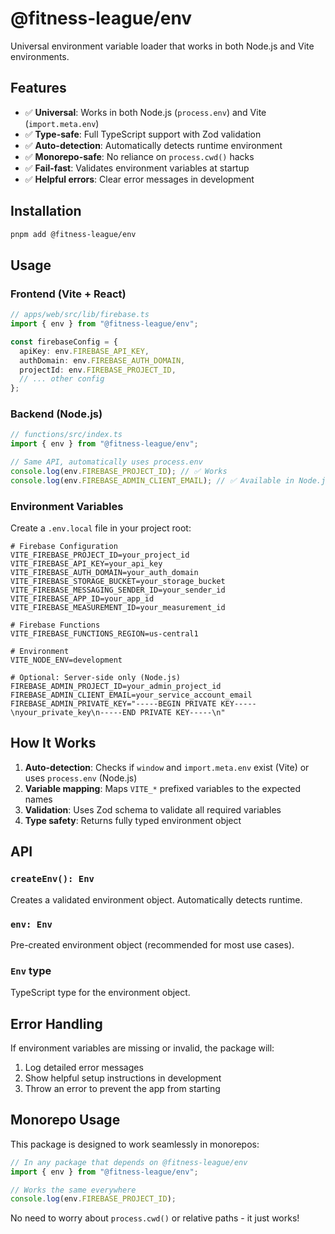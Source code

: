 # @fitness-league/env

Universal environment variable loader that works in both Node.js and Vite environments.

## Features

- ✅ **Universal**: Works in both Node.js (`process.env`) and Vite (`import.meta.env`)
- ✅ **Type-safe**: Full TypeScript support with Zod validation
- ✅ **Auto-detection**: Automatically detects runtime environment
- ✅ **Monorepo-safe**: No reliance on `process.cwd()` hacks
- ✅ **Fail-fast**: Validates environment variables at startup
- ✅ **Helpful errors**: Clear error messages in development

## Installation

```bash
pnpm add @fitness-league/env
```

## Usage

### Frontend (Vite + React)

```typescript
// apps/web/src/lib/firebase.ts
import { env } from "@fitness-league/env";

const firebaseConfig = {
  apiKey: env.FIREBASE_API_KEY,
  authDomain: env.FIREBASE_AUTH_DOMAIN,
  projectId: env.FIREBASE_PROJECT_ID,
  // ... other config
};
```

### Backend (Node.js)

```typescript
// functions/src/index.ts
import { env } from "@fitness-league/env";

// Same API, automatically uses process.env
console.log(env.FIREBASE_PROJECT_ID); // ✅ Works
console.log(env.FIREBASE_ADMIN_CLIENT_EMAIL); // ✅ Available in Node.js
```

### Environment Variables

Create a `.env.local` file in your project root:

```env
# Firebase Configuration
VITE_FIREBASE_PROJECT_ID=your_project_id
VITE_FIREBASE_API_KEY=your_api_key
VITE_FIREBASE_AUTH_DOMAIN=your_auth_domain
VITE_FIREBASE_STORAGE_BUCKET=your_storage_bucket
VITE_FIREBASE_MESSAGING_SENDER_ID=your_sender_id
VITE_FIREBASE_APP_ID=your_app_id
VITE_FIREBASE_MEASUREMENT_ID=your_measurement_id

# Firebase Functions
VITE_FIREBASE_FUNCTIONS_REGION=us-central1

# Environment
VITE_NODE_ENV=development

# Optional: Server-side only (Node.js)
FIREBASE_ADMIN_PROJECT_ID=your_admin_project_id
FIREBASE_ADMIN_CLIENT_EMAIL=your_service_account_email
FIREBASE_ADMIN_PRIVATE_KEY="-----BEGIN PRIVATE KEY-----\nyour_private_key\n-----END PRIVATE KEY-----\n"
```

## How It Works

1. **Auto-detection**: Checks if `window` and `import.meta.env` exist (Vite) or uses `process.env` (Node.js)
2. **Variable mapping**: Maps `VITE_*` prefixed variables to the expected names
3. **Validation**: Uses Zod schema to validate all required variables
4. **Type safety**: Returns fully typed environment object

## API

### `createEnv(): Env`

Creates a validated environment object. Automatically detects runtime.

### `env: Env`

Pre-created environment object (recommended for most use cases).

### `Env` type

TypeScript type for the environment object.

## Error Handling

If environment variables are missing or invalid, the package will:

1. Log detailed error messages
2. Show helpful setup instructions in development
3. Throw an error to prevent the app from starting

## Monorepo Usage

This package is designed to work seamlessly in monorepos:

```typescript
// In any package that depends on @fitness-league/env
import { env } from "@fitness-league/env";

// Works the same everywhere
console.log(env.FIREBASE_PROJECT_ID);
```

No need to worry about `process.cwd()` or relative paths - it just works!
